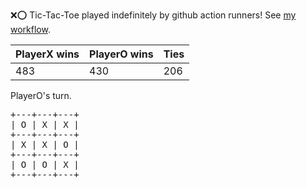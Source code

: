 :x::o: Tic-Tac-Toe played indefinitely by github action runners! See [my workflow](.github/workflows/play.yaml).

|PlayerX wins|PlayerO wins|Ties|
|-|-|-|
|483|430|206|

PlayerO's turn.

<pre>
+---+---+---+
| O | X | X |
+---+---+---+
| X | X | O |
+---+---+---+
| O | O | X |
+---+---+---+
</pre>